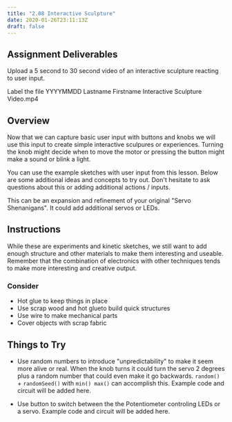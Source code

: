 ```yaml
---
title: "2.08 Interactive Sculpture"
date: 2020-01-26T23:11:13Z
draft: false
---
```


## Assignment Deliverables

Upload a 5 second to 30 second video of an interactive sculpture reacting to user input.

Label the file YYYYMMDD Lastname Firstname Interactive Sculpture Video.mp4

## Overview

Now that we can capture basic user input with buttons and knobs we will use this input to create simple interactive sculpures or experiences. Turning the knob might decide when to move the motor or pressing the button might make a sound or blink a light.

You can use the example sketches with user input from this lesson. Below are some additional ideas and concepts to try out. Don't hesitate to ask questions about this or adding additional actions / inputs.

This can be an expansion and refinement of your original "Servo Shenanigans". It could add additional servos or LEDs.

## Instructions

While these are experiments and kinetic sketches, we still want to add enough structure and other materials to make them interesting and useable. Remember that the combination of electronics with other techniques tends to make more interesting and creative output.

### Consider

- Hot glue to keep things in place
- Use scrap wood and hot glueto build quick structures
- Use wire to make mechanical parts
- Cover objects with scrap fabric

## Things to Try

- Use random numbers to introduce "unpredictability" to make it seem more alive or real. When the knob turns it could turn the servo 2 degrees plus a random number that could even make it go backwards. `random()` + `randomSeed()` with `min() max()` can accomplish this. Example code and circuit will be added here.

- Use button to switch between the the Potentiometer controling LEDs or a servo. Example code and circuit will be added here.
